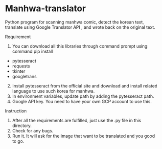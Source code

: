 # Manhwa-translator
Python program for scanning manhwa comic, detect the korean text, translate using Google Translator API , and wrote back on the original text.

Requirement
1. You can download all this libraries through command prompt using command pip install <library-name>
- pytesseract
- requests
- tkinter
- googletrans
2. Install pytesseract from the official site and download and install related language to use such korea for manhwa.
3. In environment variables, update path by adding the pytesseract path.
3. Google API key. You need to have your own GCP account to use this.

Instruction
1. After all the requirements are fulfilled, just use the .py file in this directory.
2. Check for any bugs.
3. Run it. It will ask for the image that want to be translated and you good to go.
